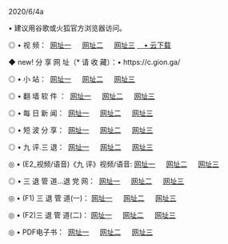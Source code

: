 <p>2020/6/4a
<p>• 建议用谷歌或火狐官方浏览器访问。
<p>◎ • 视 频： 
<a href="http://pww.hdfmradio.com/" target="_blank">网址一</a> 　 
<a href="http://put.hdfmradio.com/" target="_blank">网址二</a> 　 
<a href="http://psp.hdfmradio.com/b.html" target="_blank">网址三</a>
<a href="https://yadi.sk/d/d0sUeAOpal3njw" target="_blank">　• 云下载 </a></p>
<p>◆ new! 分 享 网 址（* 请 收 藏）：• https://c.gion.ga/</p>

<p>◎ • 小 站：  
<a href="http://pww.hdfmradio.com/f.html" target="_blank">网址一</a> 　 
<a href="http://put.hdfmradio.com/h.html" target="_blank">网址二</a> 　 
<a href="http://psp.hdfmradio.com/k/" target="_blank">网址三</a></p>
<p>◎ • 翻 墙 软 件 ：  
<a href="http://pww.hdfmradio.com/ff/" target="_blank">网址一</a> 　 
<a href="http://put.hdfmradio.com/s/read/a1_nd.html" target="_blank">网址二</a> 　 
<a href="http://psp.hdfmradio.com/ff/index.html" target="_blank">网址三</a></p>
<p>◎ • 每 日 新 闻：  
<a href="http://pww.hdfmradio.com/day/" target="_blank">网址一</a> 　 
<a href="http://put.hdfmradio.com/day/" target="_blank">网址二</a> 　 
<a href="http://psp.hdfmradio.com/day/index.html" target="_blank">网址三</a></p>
<p>◎ • 短 波 分 享：  
<a href="http://pww.hdfmradio.com/h/" target="_blank">网址一</a> 　 
<a href="http://psp.hdfmradio.com/h/" target="_blank">网址二</a> 　 
<a href="http://put.hdfmradio.com/h/index.html" target="_blank">网址三</a></p>
<p>◎ • 九 评.三 退：  
<a href="http://pww.hdfmradio.com/t/" target="_blank">网址一</a> 　 
<a href="http://put.hdfmradio.com/v2/index.html" target="_blank">网址二</a> 　 
<a href="http://psp.hdfmradio.com/tt/index.html" target="_blank">网址三</a> 　</p>
<p>◎ • (E2_视频/语音)《九 评》视频/语音: 
<a href="http://put.hdfmradio.com/7738.html" target="_blank">网址一</a> 　 
<a href="http://pww.hdfmradio.com/7614.html" target="_blank">网址二</a> 　 
<a href="http://psp.hdfmradio.com/7633.html" target="_blank">网址三</a></p>
<p>◎ • 三 退 管 道...退 党 网：  
<a href="http://pww.hdfmradio.com/go/td1.html" target="_blank">网址一</a> 　 
<a href="http://put.hdfmradio.com/go/td2.html" target="_blank">网址二</a> 　 
<a href="http://psp.hdfmradio.com/go/td3.html" target="_blank">网址三</a></p>
<p>◎ • (F1) 三 退 管 道(一)： 
<a href="http://pww.hdfmradio.com/dd/" target="_blank">网址一</a> 　 
<a href="http://put.hdfmradio.com/s/read/a1_tdx.html" target="_blank">网址二</a> 　 
<a href="http://psp.hdfmradio.com/dd/" target="_blank">网址三</a></p>
<p>◎ • (F2)三 退 管 道(二)： 
<a href="http://put.hdfmradio.com/d/" target="_blank">网址一</a> 　 
<a href="http://pww.hdfmradio.com/d/index.html" target="_blank">网址二</a> 　 
<a href="http://psp.hdfmradio.com/d/" target="_blank">网址三</a></p>
<p>◎ • PDF电子书：  
<a href="http://pww.hdfmradio.com/p/" target="_blank">网址一</a> 　 
<a href="http://put.hdfmradio.com/p/index.html" target="_blank">网址二</a> 　 
<a href="http://psp.hdfmradio.com/p/" target="_blank">网址三</a></p>
